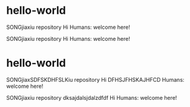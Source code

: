 # hello-world
SONGjiaxiu repository
Hi Humans:
welcome here!

SONGjiaxiu repository
Hi Humans:
welcome here!

# hello-world
SONGjiaxSDFSKDHFSLKiu repository
Hi DFHSJFHSKAJHFCD Humans:
welcome here!

SONGjiaxiu repository dksajdalsjdalzdfdf
Hi Humans:
welcome here!
